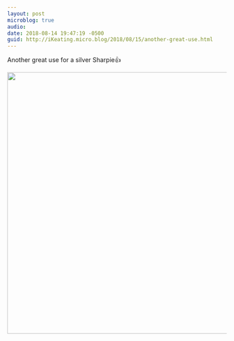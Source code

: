 ```yaml
---
layout: post
microblog: true
audio: 
date: 2018-08-14 19:47:19 -0500
guid: http://iKeating.micro.blog/2018/08/15/another-great-use.html
---
```

Another great use for a silver Sharpie👍

<img src="http://iKeating.micro.blog/uploads/2018/26b6e15635.jpg" width="600" height="600" />

